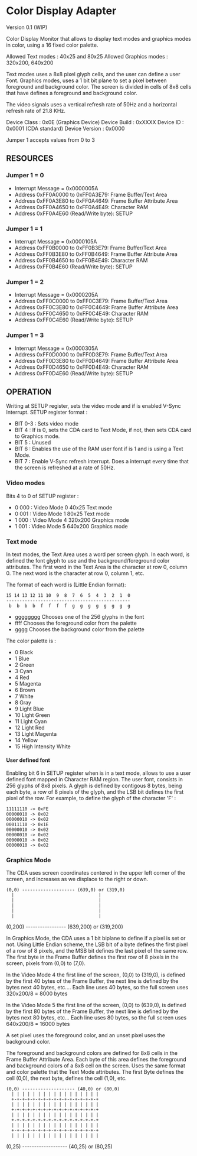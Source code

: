 Color Display Adapter
=====================
Version 0.1 (WIP) 

Color Display Monitor that allows to display text modes and graphics modes in color,
using a 16 fixed color palette.

Allowed Text modes : 40x25 and 80x25
Allowed Graphics modes : 320x200, 640x200

Text modes uses a 8x8 pixel glyph cells, and the user can define a user Font.
Graphics modes, uses a 1 bit bit plane to set a pixel between foreground and
background color. The screen is divided in cells of 8x8 cells that have defines
a foreground and background color.

The video signals uses a vertical refresh rate of 50Hz and a horizontal refresh
rate of 21.8 KHz.

Device Class    : 0x0E (Graphics Device)
Device Build    : 0xXXXX
Device ID       : 0x0001 (CDA standard) 
Device Version  : 0x0000

Jumper 1 accepts values from 0 to 3

RESOURCES
---------

### Jumper 1 = 0

- Interrupt Message = 0x0000005A
- Address 0xFF0A0000 to 0xFF0A3E79: Frame Buffer/Text Area
- Address 0xFF0A3E80 to 0xFF0A4649: Frame Buffer Attribute Area
- Address 0xFF0A4650 to 0xFF0A4E49: Character RAM
- Address 0xFF0A4E60 (Read/Write byte): SETUP

### Jumper 1 = 1

- Interrupt Message = 0x0000105A
- Address 0xFF0B0000 to 0xFF0B3E79: Frame Buffer/Text Area
- Address 0xFF0B3E80 to 0xFF0B4649: Frame Buffer Attribute Area
- Address 0xFF0B4650 to 0xFF0B4E49: Character RAM
- Address 0xFF0B4E60 (Read/Write byte): SETUP

### Jumper 1 = 2

- Interrupt Message = 0x0000205A
- Address 0xFF0C0000 to 0xFF0C3E79: Frame Buffer/Text Area
- Address 0xFF0C3E80 to 0xFF0C4649: Frame Buffer Attribute Area
- Address 0xFF0C4650 to 0xFF0C4E49: Character RAM
- Address 0xFF0C4E60 (Read/Write byte): SETUP

### Jumper 1 = 3

- Interrupt Message = 0x0000305A
- Address 0xFF0D0000 to 0xFF0D3E79: Frame Buffer/Text Area
- Address 0xFF0D3E80 to 0xFF0D4649: Frame Buffer Attribute Area
- Address 0xFF0D4650 to 0xFF0D4E49: Character RAM
- Address 0xFF0D4E60 (Read/Write byte): SETUP

OPERATION
---------

Writing at SETUP register, sets the video mode and if is enabled V-Sync
Interrupt. SETUP register format :

- BIT 0-3 : Sets video mode
- BIT 4 : If is 0, sets the CDA card to Text Mode, if not, then sets CDA card to
  Graphics mode.
- BIT 5 : Unused
- BIT 6 : Enables the use of the RAM user font if is 1 and is using a Text Mode.
- BIT 7 : Enable V-Sync refresh interrupt. Does a interrupt every time that the
  screen is refreshed at a rate of 50Hz.

### Video modes
Bits 4 to 0 of SETUP register :

- 0 000 : Video Mode 0 40x25 Text mode
- 0 001 : Video Mode 1 80x25 Text mode
- 1 000 : Video Mode 4 320x200 Graphics mode
- 1 001 : Video Mode 5 640x200 Graphics mode

### Text mode

In text modes, the Text Area uses a word per screen glyph. In each word, is
defined the font glyph to use and the background/foreground color attributes.
The first word in the Text Area is the character at row 0, column 0. The next
word is the character at row 0, column 1, etc.

The format of each word is (Little Endian format):

    15 14 13 12 11 10  9  8  7  6  5  4  3  2  1  0
    -----------------------------------------------
     b  b  b  b  f  f  f  f  g  g  g  g  g  g  g  g

- gggggggg Chooses one of the 256 glyphs in the font
- ffff Chooses the foreground color from the palette
- gggg Chooses the background color from the palette

The color palette is :

- 0  Black
- 1  Blue
- 2  Green
- 3  Cyan
- 4  Red
- 5  Magenta
- 6  Brown
- 7  White
- 8  Gray
- 9  Light Blue
- 10 Light Green
- 11 Light Cyan
- 12 Light Red
- 13 Light Magenta
- 14 Yellow
- 15 High Intensity White

#### User defined font

Enabling bit 6 in SETUP register when is in a text mode, allows to use a user
defined font mapped in Character RAM region. The user font, consists in 256
glyphs of 8x8 pixels. A glyph is defined by contigous 8 bytes, being each byte,
a row of 8 pixels of the glyph, and the LSB bit defines the first pixel of the 
row. For example, to define the glyph of the
character 'F' :

    11111110 -> 0xFE
    00000010 -> 0x02
    00000010 -> 0x02
    00011110 -> 0x1E
    00000010 -> 0x02
    00000010 -> 0x02
    00000010 -> 0x02
    00000010 -> 0x02


### Graphics Mode

The CDA uses screen coordinates centered in the upper left corner of the
screen, and increases as we displace to the right or down.

    (0,0) -------------------- (639,0) or (319,0)
      |                                |
      |                                |
      |                                |
      |                                |
      |                                |
   (0,200) ----------------- (639,200) or (319,200)

In Graphics Mode, the CDA uses a 1 bit biplane to define if a pixel is set or
not. Using Little Endian scheme, the LSB bit of a byte defines the first pixel
of a row of 8 pixels, and the MSB bit defines the last pixel of the same row.
The first byte in the Frame Buffer defines the first row of 8 pixels in the
screen, pixels from (0,0) to (7,0).

In the Video Mode 4 the first line of the screen, (0,0) to (319,0), is defined
by the first 40 bytes of the Frame Buffer, the next line is defined by the bytes
next 40 bytes, etc.... Each line uses 40 bytes, so the full screen uses
320x200/8 = 8000 bytes

In the Video Mode 5 the first line of the screen, (0,0) to (639,0), is defined
by the first 80 bytes of the Frame Buffer, the next line is defined by the bytes
next 80 bytes, etc... Each line uses 80 bytes, so the full screen uses 
640x200/8 = 16000 bytes

A set pixel uses the foreground color, and an unset pixel uses the background
color.

The foreground and background colors are defined for 8x8 cells in the Frame 
Buffer Attribute Area. Each byte of this area defines the foreground and
background colors of a 8x8 cell on the screen. Uses the same format and color palette that the Text Mode attributes. The first Byte defines the cell (0,0),  the next byte, defines the cell (1,0), etc.


    (0,0) -------------------- (40,0) or (80,0)
      | | | | | | | | | | | | | | | | |
      +-+-+-+-+-+-+-+-+-+-+-+-+-+-+-+-+
      | | | | | | | | | | | | | | | | | 
      +-+-+-+-+-+-+-+-+-+-+-+-+-+-+-+-+
      | | | | | | | | | | | | | | | | | 
      +-+-+-+-+-+-+-+-+-+-+-+-+-+-+-+-+
      | | | | | | | | | | | | | | | | | 
      +-+-+-+-+-+-+-+-+-+-+-+-+-+-+-+-+
      | | | | | | | | | | | | | | | | | 
   (0,25) ------------------- (40,25) or (80,25)


